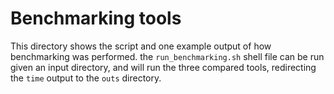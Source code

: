 # Benchmarking tools
This directory shows the script and one example output of how benchmarking was
performed. the `run_benchmarking.sh` shell file can be run given an input
directory, and will run the three compared tools, redirecting the `time` output
to the `outs` directory. 
